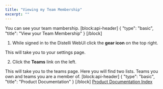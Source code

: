 ```yaml
---
title: "Viewing my Team Membership"
excerpt: ""
---
```

You can see your team mambership.
[block:api-header]
{
  "type": "basic",
  "title": "View your Team Membership"
}
[/block]
1. While signed in to the Distelli WebUI click the **gear icon** on the top right.

This will take you to your settings page.

2. Click the **Teams** link on the left.

This will take you to the teams page. Here you will find two lists. Teams you own and teams you are a member of.
[block:api-header]
{
  "type": "basic",
  "title": "Product Documentation"
}
[/block]
[Product Documentation Index](doc:product-documentation-index)